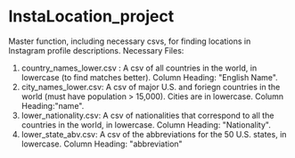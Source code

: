 # InstaLocation_project
Master function, including necessary csvs, for finding locations in Instagram profile descriptions.
Necessary Files:
1) country_names_lower.csv : A csv of all countries in the world, in lowercase (to find matches better). Column Heading: "English Name".
2) city_names_lower.csv: A csv of major U.S. and foriegn countries in the world (must have population > 15,000). Cities are in lowercase. Column Heading:"name".
3) lower_nationality.csv: A csv of nationalities that correspond to all the countries in the world, in lowercase. Column Heading: "Nationality".
4) lower_state_abv.csv: A csv of the abbreviations for the 50 U.S. states, in lowercase. Column Heading: "abbreviation"
